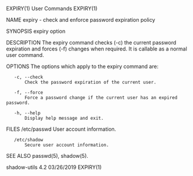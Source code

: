 EXPIRY(1)                                                                                     User Commands                                                                                     EXPIRY(1)

NAME
       expiry - check and enforce password expiration policy

SYNOPSIS
       expiry option

DESCRIPTION
       The expiry command checks (-c) the current password expiration and forces (-f) changes when required. It is callable as a normal user command.

OPTIONS
       The options which apply to the expiry command are:

       -c, --check
           Check the password expiration of the current user.

       -f, --force
           Force a password change if the current user has an expired password.

       -h, --help
           Display help message and exit.

FILES
       /etc/passwd
           User account information.

       /etc/shadow
           Secure user account information.

SEE ALSO
       passwd(5), shadow(5).

shadow-utils 4.2                                                                                03/26/2019                                                                                      EXPIRY(1)
